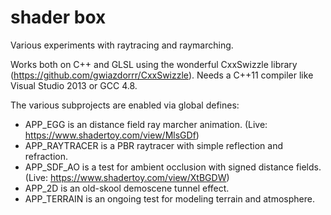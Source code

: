 # shader box
Various experiments with raytracing and raymarching.

Works both on C++ and GLSL using the wonderful CxxSwizzle library (https://github.com/gwiazdorrr/CxxSwizzle). Needs a C++11 compiler like Visual Studio 2013 or GCC 4.8.

The various subprojects are enabled via global defines:
* APP_EGG is an distance field ray marcher animation. (Live: https://www.shadertoy.com/view/MlsGDf)
* APP_RAYTRACER is a PBR raytracer with simple reflection and refraction.
* APP_SDF_AO is a test for ambient occlusion with signed distance fields. (Live: https://www.shadertoy.com/view/XtBGDW)
* APP_2D is an old-skool demoscene tunnel effect.
* APP_TERRAIN is an ongoing test for modeling terrain and atmosphere.
